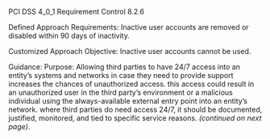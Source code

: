 PCI DSS 4_0_1 Requirement Control 8.2.6

Defined Approach Requirements:
Inactive user accounts are removed or disabled within 90 days of inactivity.

Customized Approach Objective:
Inactive user accounts cannot be used.

Guidance:
Purpose: Allowing third parties to have 24/7 access into an entity’s systems and networks in case they need to provide support increases the chances of unauthorized access. this access could result in an unauthorized user in the third party’s environment or a malicious individual using the always-available external entry point into an entity’s network. where third parties do need access 24/7, it should be documented, justified, monitored, and tied to specific service reasons. _(continued on next page)_.